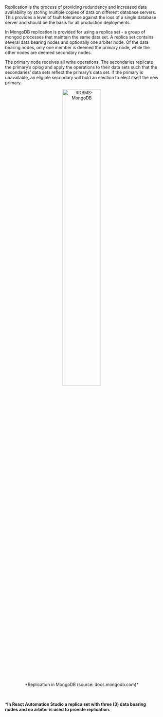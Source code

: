 Replication is the process of providing redundancy and increased data availability by storing multiple copies of data on different database servers. This provides a level of fault tolerance against the loss of a single database server and should be the basis for all production deployments.

In MongoDB replication is provided for using a replica set - a group of mongod processes that maintain the same data set. A replica set contains several data bearing nodes and optionally one arbiter node. Of the data bearing nodes, only one member is deemed the primary node, while the other nodes are deemed secondary nodes.

The primary node receives all write operations. The secondaries replicate the primary’s oplog and apply the operations to their data sets such that the secondaries’ data sets reflect the primary’s data set. If the primary is unavailable, an eligible secondary will hold an election to elect itself the new primary.

<center><img src="img/replica-set.svg" alt="RDBMS-MongoDB" width="50%"/></center>  
<center>*Replication in MongoDB (source: docs.mongodb.com)*</center>
<br/><br/>

***In React Automation Studio a replica set with three (3) data bearing nodes and no arbiter is used to provide replication.**
